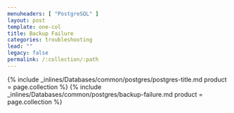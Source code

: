 ```yaml
---
menuheaders: [ "PostgreSQL" ]
layout: post
template: one-col
title: Backup Failure
categories: troubleshooting
lead: ""
legacy: false
permalink: /:collection/:path
---
```



<a name="postgresql"></a>{% include _inlines/Databases/common/postgres/postgres-title.md  product = page.collection %}
{% include _inlines/Databases/common/postgres/backup-failure.md  product = page.collection %}